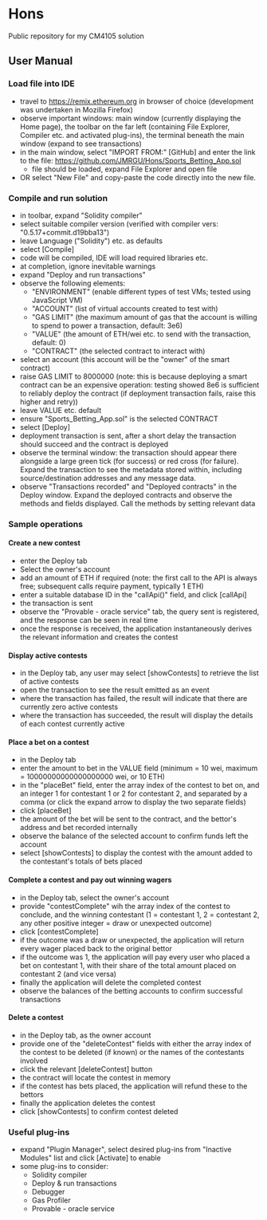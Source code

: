 # Hons
Public repository for my CM4105 solution

## User Manual

### Load file into IDE
- travel to https://remix.ethereum.org in browser of choice (development was undertaken in Mozilla Firefox)
- observe important windows: main window (currently displaying the Home page), the toolbar on the far left (containing File Explorer, Compiler etc. and activated plug-ins), the terminal beneath the main window (expand to see transactions)
- in the main window, select "IMPORT FROM:" [GitHub] and enter the link to the file: https://github.com/JMRGU/Hons/Sports_Betting_App.sol
  - file should be loaded, expand File Explorer and open file
- OR select "New File" and copy-paste the code directly into the new file.


### Compile and run solution
- in toolbar, expand "Solidity compiler"
- select suitable compiler version (verified with compiler vers: "0.5.17+commit.d19bba13")
- leave Language ("Solidity") etc. as defaults
- select [Compile]
- code will be compiled, IDE will load required libraries etc.
- at completion, ignore inevitable warnings
- expand "Deploy and run transactions"
- observe the following elements:
  - "ENVIRONMENT" (enable different types of test VMs; tested using JavaScript VM)
  - "ACCOUNT" (list of virtual accounts created to test with)
  - "GAS LIMIT" (the maximum amount of gas that the account is willing to spend to power a transaction, default: 3e6)
  - "VALUE" (the amount of ETH/wei etc. to send with the transaction, default: 0)
  - "CONTRACT" (the selected contract to interact with)
- select an account (this account will be the "owner" of the smart contract)
- raise GAS LIMIT to 8000000 (note: this is because deploying a smart contract can be an expensive operation: testing showed 8e6 is sufficient to reliably deploy the contract (if deployment transaction fails, raise this higher and retry))
- leave VALUE etc. default
- ensure "Sports_Betting_App.sol" is the selected CONTRACT
- select [Deploy]
- deployment transaction is sent, after a short delay the transaction should succeed and the contract is deployed
- observe the terminal window: the transaction should appear there alongside a large green tick (for success) or red cross (for failure).  Expand the transaction to see the metadata stored within, including source/destination addresses and any message data.
- observe "Transactions recorded" and "Deployed contracts" in the Deploy window.  Expand the deployed contracts and observe the methods and fields displayed.  Call the methods by setting relevant data 


### Sample operations

#### Create a new contest
- enter the Deploy tab
- Select the owner's account
- add an amount of ETH if required (note: the first call to the API is always free; subsequent calls require payment, typically 1 ETH)
- enter a suitable database ID in the "callApi()" field, and click [callApi]
- the transaction is sent
- observe the "Provable - oracle service" tab, the query sent is registered, and the response can be seen in real time
- once the response is received, the application instantaneously derives the relevant information and creates the contest

#### Display active contests
- in the Deploy tab, any user may select [showContests] to retrieve the list of active contests
- open the transaction to see the result emitted as an event
- where the transaction has failed, the result will indicate that there are currently zero active contests
- where the transaction has succeeded, the result will display the details of each contest currently active

#### Place a bet on a contest
- in the Deploy tab
- enter the amount to bet in the VALUE field (minimum = 10 wei, maximum = 10000000000000000000 wei, or 10 ETH)
- in the "placeBet" field, enter the array index of the contest to bet on, and an integer 1 for contestant 1 or 2 for contestant 2, and separated by a comma (or click the expand arrow to display the two separate fields)
- click [placeBet]
- the amount of the bet will be sent to the contract, and the bettor's address and bet recorded internally
- observe the balance of the selected account to confirm funds left the account
- select [showContests] to display the contest with the amount added to the contestant's totals of bets placed

#### Complete a contest and pay out winning wagers
- in the Deploy tab, select the owner's account
- provide "contestComplete" wih the array index of the contest to conclude, and the winning contestant (1 = contestant 1, 2 = contestant 2, any other positive integer = draw or unexpected outcome)
- click [contestComplete]
- if the outcome was a draw or unexpected, the application will return every wager placed back to the original bettor
- if the outcome was 1, the application will pay every user who placed a bet on contestant 1, with their share of the total amount placed on contestant 2 (and vice versa)
- finally the application will delete the completed contest
- observe the balances of the betting accounts to confirm successful transactions

#### Delete a contest
- in the Deploy tab, as the owner account
- provide one of the "deleteContest" fields with either the array index of the contest to be deleted (if known) or the names of the contestants involved
- click the relevant [deleteContest] button
- the contract will locate the contest in memory
- if the contest has bets placed, the application will refund these to the bettors
- finally the application deletes the contest
- click [showContests] to confirm contest deleted


### Useful plug-ins
- expand "Plugin Manager", select desired plug-ins from "Inactive Modules" list and click [Activate] to enable
- some plug-ins to consider:
  - Solidity compiler
  - Deploy & run transactions
  - Debugger
  - Gas Profiler
  - Provable - oracle service
